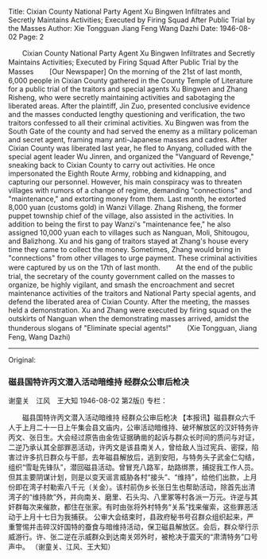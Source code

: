 Title: Cixian County National Party Agent Xu Bingwen Infiltrates and Secretly Maintains Activities; Executed by Firing Squad After Public Trial by the Masses
Author: Xie Tongguan Jiang Feng Wang Dazhi
Date: 1946-08-02
Page: 2

　　Cixian County National Party Agent Xu Bingwen Infiltrates and Secretly Maintains Activities; Executed by Firing Squad After Public Trial by the Masses
　　[Our Newspaper] On the morning of the 21st of last month, 6,000 people in Cixian County gathered in the County Temple of Literature for a public trial of the traitors and special agents Xu Bingwen and Zhang Risheng, who were secretly maintaining activities and sabotaging the liberated areas. After the plaintiff, Jin Zuo, presented conclusive evidence and the masses conducted lengthy questioning and verification, the two traitors confessed to all their criminal activities. Xu Bingwen was from the South Gate of the county and had served the enemy as a military policeman and secret agent, framing many anti-Japanese masses and cadres. After Cixian County was liberated last year, he fled to Anyang, colluded with the special agent leader Wu Jinren, and organized the "Vanguard of Revenge," sneaking back to Cixian County to carry out activities. He once impersonated the Eighth Route Army, robbing and kidnapping, and capturing our personnel. However, his main conspiracy was to threaten villages with rumors of a change of regime, demanding "connections" and "maintenance," and extorting money from them. Last month, he extorted 8,000 yuan (customs gold) in Wanzi Village. Zhang Risheng, the former puppet township chief of the village, also assisted in the activities. In addition to being the first to pay Wanzi's "maintenance fee," he also assigned 10,000 yuan each to villages such as Nanguan, Moli, Shitougou, and Balizhong. Xu and his gang of traitors stayed at Zhang's house every time they came to collect the money. Sometimes, Zhang would bring in "connections" from other villages to urge payment. These criminal activities were captured by us on the 17th of last month.
　　At the end of the public trial, the secretary of the county government called on the masses to organize, be highly vigilant, and smash the encroachment and secret maintenance activities of the traitors and National Party special agents, and defend the liberated area of Cixian County. After the meeting, the masses held a demonstration. Xu and Zhang were executed by firing squad on the outskirts of Nanguan when the demonstrating masses arrived, amidst the thunderous slogans of "Eliminate special agents!"
　　(Xie Tongguan, Jiang Feng, Wang Dazhi)



<hr /> 

Original: 


### 磁县国特许丙文潜入活动暗维持  经群众公审后枪决
谢童关　江风　王大知
1946-08-02
第2版()
专栏：

　　磁县国特许丙文潜入活动暗维持
    经群众公审后枪决
    【本报讯】磁县群众六千人于上月二十一日上午集会县文庙内，公审活动暗维持、破坏解放区的汉奸特务许丙文、张日生。大会经过原告由金佐证据确凿的起诉与群众长时间的质问与对证，二逆乃承认其全部罪恶活动，许丙文是该县南关人，曾给敌人当过宪兵、密探，陷害过许多抗日群众与干部，去年磁县解放后，逃到安阳，与特务头子武金仁勾结，组织“雪耻先锋队”，潜回磁县活动。曾冒充八路军，劫路绑票，捕捉我工作人员。但其主要阴谋计划，则是以变天谣言威胁各村“接头”、“维持”，给他们出款，上月份即在湾子村勒索八千元（关金）。该村前伪乡长张日生也帮助活动，除首先出清湾子的“维持款”外，并向南关、磨里、石头沟、八里冢等村各派一万元。许逆与其奸群每次来催款，都住在张家。有时由张将外村特务“关系”找来催索，这些罪恶活动于上月十七日为我捕获。
    公审大会结束时，县政府秘书号召群众组织起来，严重警惕并击碎汉奸国特的蚕食与暗维持活动，保卫磁县解放区。会后，群众举行示威游行。许、张二逆在示威群众到达南关郊外时，被枪决于震天的“肃清特务”口号声中。
    （谢童关、江风、王大知）
